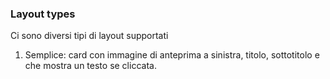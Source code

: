

### Layout types
Ci sono diversi tipi di layout supportati
1. Semplice: card con immagine di anteprima a sinistra, titolo, sottotitolo e che mostra un testo se cliccata.
